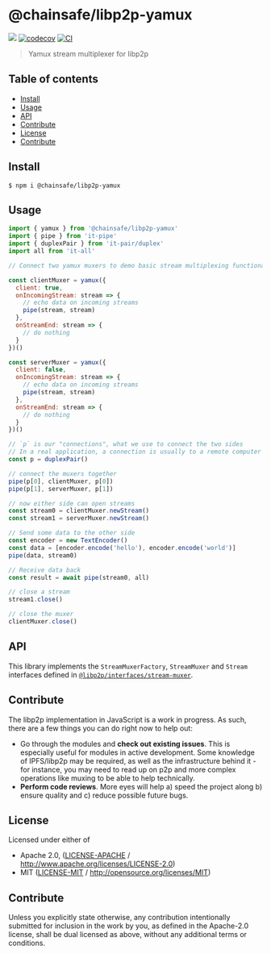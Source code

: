 # @chainsafe/libp2p-yamux <!-- omit in toc -->

[![](https://img.shields.io/badge/made%20by-ChainSafe%20Systems-blue.svg?style=flat-square)](http://chainsafe.io)
[![codecov](https://img.shields.io/codecov/c/github/ChainSafe/js-libp2p-yamux.svg?style=flat-square)](https://codecov.io/gh/ChainSafe/js-libp2p-yamux)
[![CI](https://img.shields.io/github/workflow/status/ChainSafe/js-libp2p-yamux/test%20&%20maybe%20release/master?style=flat-square)](https://github.com/ChainSafe/js-libp2p-yamux/actions/workflows/js-test-and-release.yml)

> Yamux stream multiplexer for libp2p

## Table of contents <!-- omit in toc -->

- [Install](#install)
- [Usage](#usage)
- [API](#api)
- [Contribute](#contribute)
- [License](#license)
- [Contribute](#contribute-1)

## Install

```console
$ npm i @chainsafe/libp2p-yamux
```

## Usage

```js
import { yamux } from '@chainsafe/libp2p-yamux'
import { pipe } from 'it-pipe'
import { duplexPair } from 'it-pair/duplex'
import all from 'it-all'

// Connect two yamux muxers to demo basic stream multiplexing functionality

const clientMuxer = yamux({
  client: true,
  onIncomingStream: stream => {
    // echo data on incoming streams
    pipe(stream, stream)
  },
  onStreamEnd: stream => {
    // do nothing
  }
})()

const serverMuxer = yamux({
  client: false,
  onIncomingStream: stream => {
    // echo data on incoming streams
    pipe(stream, stream)
  },
  onStreamEnd: stream => {
    // do nothing
  }
})()

// `p` is our "connections", what we use to connect the two sides
// In a real application, a connection is usually to a remote computer
const p = duplexPair()

// connect the muxers together
pipe(p[0], clientMuxer, p[0])
pipe(p[1], serverMuxer, p[1])

// now either side can open streams
const stream0 = clientMuxer.newStream()
const stream1 = serverMuxer.newStream()

// Send some data to the other side
const encoder = new TextEncoder()
const data = [encoder.encode('hello'), encoder.encode('world')]
pipe(data, stream0)

// Receive data back
const result = await pipe(stream0, all)

// close a stream
stream1.close()

// close the muxer
clientMuxer.close()
```

## API

This library implements the `StreamMuxerFactory`, `StreamMuxer` and `Stream` interfaces defined in [`@libp2p/interfaces/stream-muxer`](https://github.com/libp2p/js-libp2p-interfaces/tree/master/packages/libp2p-interfaces/src/stream-muxer).

## Contribute

The libp2p implementation in JavaScript is a work in progress. As such, there are a few things you can do right now to help out:

- Go through the modules and **check out existing issues**. This is especially useful for modules in active development. Some knowledge of IPFS/libp2p may be required, as well as the infrastructure behind it - for instance, you may need to read up on p2p and more complex operations like muxing to be able to help technically.
- **Perform code reviews**. More eyes will help a) speed the project along b) ensure quality and c) reduce possible future bugs.

## License

Licensed under either of

- Apache 2.0, ([LICENSE-APACHE](LICENSE-APACHE) / <http://www.apache.org/licenses/LICENSE-2.0>)
- MIT ([LICENSE-MIT](LICENSE-MIT) / <http://opensource.org/licenses/MIT>)

## Contribute

Unless you explicitly state otherwise, any contribution intentionally submitted for inclusion in the work by you, as defined in the Apache-2.0 license, shall be dual licensed as above, without any additional terms or conditions.
